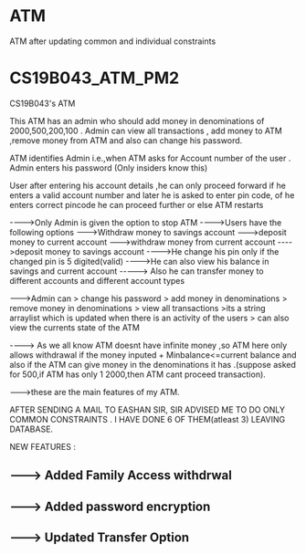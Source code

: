 # ATM
ATM after updating common and individual constraints

# CS19B043_ATM_PM2
CS19B043's ATM

This ATM has an admin who should add money in denominations of 2000,500,200,100 .
Admin can view all transactions , add money to ATM ,remove money from ATM and also can change his password.

ATM identifies Admin i.e.,when ATM asks for Account number of the user . Admin enters his password (Only insiders know this)

User after entering his account details ,he can only proceed forward if he enters a valid account number and later he is asked to enter pin code, of he enters correct pincode he can proceed further or else ATM restarts


---->Only Admin is given the option to stop ATM 
---->Users have the following options
     --->Withdraw money to savings account
     --->deposit money to current account
     --->withdraw money from current account
     ---->deposit money to savings account
     ---->He change his pin only if the changed pin is 5 digited(valid)
    ---->He can also view his balance in savings and current account
    -----> Also he can transfer money to different accounts and different account types

--->Admin can
     > change his password
     > add money in denominations
     > remove money in denominations
     > view all transactions
         >its a string arraylist which is updated when there is an activity of the users
     > can also view the currents state of the ATM

----> As we all know ATM doesnt have infinite money ,so ATM here only allows withdrawal if the money inputed + Minbalance<=current balance and also if the ATM can give money in the denominations it has .(suppose asked for 500,if ATM has only 1 2000,then ATM cant proceed transaction).

--->these are the main features of my ATM.

AFTER SENDING A MAIL TO EASHAN SIR, SIR ADVISED ME TO DO ONLY COMMON CONSTRAINTS . I HAVE DONE 6 OF THEM(atleast 3) LEAVING DATABASE.

NEW FEATURES :

---> Added Family Access withdrwal
--
---> Added password encryption
--
---> Updated Transfer Option
--
